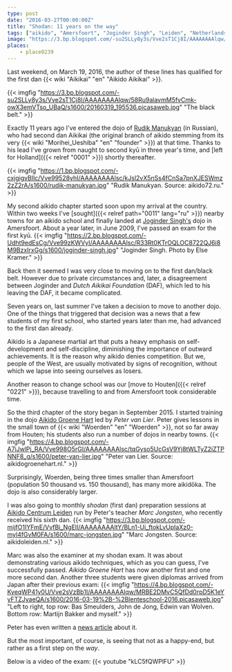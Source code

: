 ```yaml
---
type: post
date: "2016-03-27T00:00:00Z"
title: "Shodan: 11 years on the way"
tags: ["aikido", "Amersfoort", "Joginder Singh", "Leiden", "Netherlands", "Peter van Lier", "Rudik Manukyan", "Russia", "sport", "Tyumen", "Woerden"]
image: "https://3.bp.blogspot.com/-su2SLLy8y3s/Vve2sT1Cj8I/AAAAAAAAlqw/58Ru9alavmM5fvCmk-owX3emVTso_UBaQ/s1600/20160319_195536.picasaweb.jpg"
places:
    - place0239
---
```


Last weekend, on March 19, 2016, the author of these lines has qualified for the first dan {{< wiki "Aikikai" "en" "Aikido Aikikai" >}}.

<!--more-->

{{< imgfig "https://3.bp.blogspot.com/-su2SLLy8y3s/Vve2sT1Cj8I/AAAAAAAAlqw/58Ru9alavmM5fvCmk-owX3emVTso_UBaQ/s1600/20160319_195536.picasaweb.jpg" "The black belt." >}}

Exactly 11 years ago I've entered the dojo of [Rudik Manukyan](http://aikido72.ru/2-uncategorised/30-rudik-manukyan) (in Russian), who had second dan Aikikai (the original branch of aikido stemming from its very {{< wiki "Morihei_Ueshiba" "en" "founder" >}}) at that time. Thanks to his lead I've grown from naught to second kyū in three year's time, and [left for Holland]({{< relref "0001" >}}) shortly thereafter.

{{< imgfig "https://1.bp.blogspot.com/-cxjgigvBIlc/Vve99528yhI/AAAAAAAAlsc/kJsl2vX5nSs4fCnSa7pnXJESWmz2zZ2rA/s1600/rudik-manukyan.jpg" "Rudik Manukyan. Source: aikido72.ru." >}}

My second aikido chapter started soon upon my arrival at the country. Within two weeks I've [sought]({{< relref path="0011" lang="ru" >}}) nearby towns for an aikido school and finally landed at [Joginder Singh's](http://jogindersingh.com/) dojo in Amersfoort. About a year later, in June 2009, I've passed an exam for the first kyū.
{{< imgfig "https://2.bp.blogspot.com/-Udht9edEsCg/Vve99zKWVyI/AAAAAAAAlsc/R33Rt0KTrOQLOC8722QJ6i8M9BzxIrxGg/s1600/joginder-singh.jpg" "Joginder Singh. Photo by Else Kramer." >}}

Back then it seemed I was very close to moving on to the first dan/black belt. However due to private circumstances and, later, a disagreement between Joginder and *Dutch Aikikai Foundation* (DAF), which led to his leaving the DAF, it became complicated.

Seven years on, last summer I've taken a decision to move to another dojo. One of the things that triggered that decision was a news that a few students of my first school, who started years later than me, had advanced to the first dan already.

Aikido is a Japanese martial art that puts a heavy emphasis on self-development and self-discipline, diminishing the importance of outward achievements. It is the reason why aikido denies competition. But we, people of the West, are usually motivated by signs of recognition, without which we lapse into seeing ourselves as losers.

Another reason to change school was our [move to Houten]({{< relref "0221" >}}), because travelling to and from Amersfoort took considerable time.

So the third chapter of the story began in September 2015. I started training in the dojo [Aikido Groene Hart](http://www.aikidogroenehart.nl/) led by *Peter van Lier*. Peter gives lessons in the small town of {{< wiki "Woerden" "en" "Woerden" >}}, not so far away from Houten; his students also run a number of dojos in nearby towns.
{{< imgfig "https://4.bp.blogspot.com/-A7iJwlPj_RA/Vve998O5rGI/AAAAAAAAlsc/tqGyso5UcGsV9Yj8tWLTyZ2iZTPNNF8_g/s1600/peter-van-lier.jpg" "Peter van Lier. Source: aikidogroenehart.nl." >}}

Surprisingly, Woerden, being three times smaller than Amersfoort (population 50 thousand vs. 150 thousand), has many more aikidōka. The dojo is also considerably larger.

I was also going to monthly *shodan* (first dan) preparation sessions at [Aikido Centrum Leiden](http://aikidoleiden.nl/) run by Peter's teacher *Marc Jongsten*, who recently received his sixth dan.
{{< imgfig "https://3.bp.blogspot.com/-mijfO1IYFmE/VvfBi_NgElI/AAAAAAAAltY/BLn1-Ui_ftokLvUpIaXz0-myl4fGvM0FA/s1600/marc-jongsten.jpg" "Marc Jongsten. Source: aikidoleiden.nl." >}}

Marc was also the examiner at my shodan exam. It was about demonstrating various aikido techniques, which as you can guess, I've successfully passed. *Aikido Groene Hart* has now another first and one more second dan. Another three students were given diplomas arrived from Japan after their previous exam:
{{< imgfig "https://4.bp.blogspot.com/-KyeqWP41y0U/Vve2sVzBb1I/AAAAAAAAlqw/MRBE2DMvC5QfDd0rpD5K1eYyFTZJyaeQA/s1600/2016-03-19%2B-%2Blenteschool-2016.picasaweb.jpg" "Left to right, top row: Bas Smeulders, John de Jong, Edwin van Wolven. Bottom row: Martijn Bakker and myself." >}}

Peter has even written a [news article](http://www.aikidogroenehart.nl/dmitry-en-martijn-slagen-voor-hun-dan-graad/) about it.

But the most important, of course, is seeing that not as a happy-end, but rather as a first step on the *way*.

Below is a video of the exam:
{{< youtube "kLC5fQWPlFU" >}}
